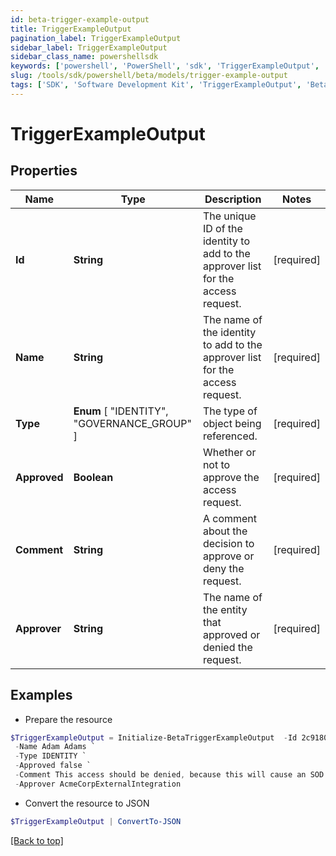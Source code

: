 ```yaml
---
id: beta-trigger-example-output
title: TriggerExampleOutput
pagination_label: TriggerExampleOutput
sidebar_label: TriggerExampleOutput
sidebar_class_name: powershellsdk
keywords: ['powershell', 'PowerShell', 'sdk', 'TriggerExampleOutput', 'BetaTriggerExampleOutput'] 
slug: /tools/sdk/powershell/beta/models/trigger-example-output
tags: ['SDK', 'Software Development Kit', 'TriggerExampleOutput', 'BetaTriggerExampleOutput']
---
```



# TriggerExampleOutput

## Properties

Name | Type | Description | Notes
------------ | ------------- | ------------- | -------------
**Id** | **String** | The unique ID of the identity to add to the approver list for the access request. | [required]
**Name** | **String** | The name of the identity to add to the approver list for the access request. | [required]
**Type** |  **Enum** [  "IDENTITY",    "GOVERNANCE_GROUP" ] | The type of object being referenced. | [required]
**Approved** | **Boolean** | Whether or not to approve the access request. | [required]
**Comment** | **String** | A comment about the decision to approve or deny the request. | [required]
**Approver** | **String** | The name of the entity that approved or denied the request. | [required]

## Examples

- Prepare the resource
```powershell
$TriggerExampleOutput = Initialize-BetaTriggerExampleOutput  -Id 2c91808b6ef1d43e016efba0ce470906 `
 -Name Adam Adams `
 -Type IDENTITY `
 -Approved false `
 -Comment This access should be denied, because this will cause an SOD violation. `
 -Approver AcmeCorpExternalIntegration
```

- Convert the resource to JSON
```powershell
$TriggerExampleOutput | ConvertTo-JSON
```


[[Back to top]](#) 

